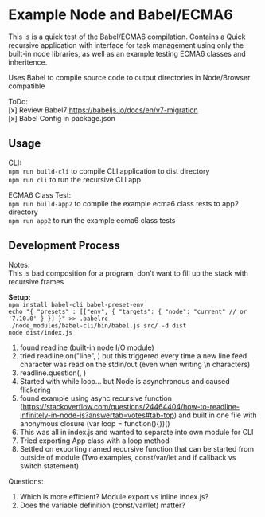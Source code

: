 # Example Node and Babel/ECMA6
This is is a quick test of the Babel/ECMA6 compilation.
Contains a Quick recursive application with interface for task management using only the built-in node libraries, as well
as an example testing ECMA6 classes and inheritence.

Uses Babel to compile source code to output directories in Node/Browser compatible

ToDo:  
[x] Review Babel7 https://babeljs.io/docs/en/v7-migration  
[x] Babel Config in package.json

## Usage

CLI:  
`npm run build-cli` to compile CLI application to dist directory  
`npm run cli` to run the recursive CLI app  

ECMA6 Class Test:  
`npm run build-app2` to compile the example ecma6 class tests to app2 directory  
`npm run app2` to run the example ecma6 class tests  


## Development Process

Notes:  
This is bad composition for a program, don't want to fill up the stack with recursive frames  

**Setup:**  
``npm install babel-cli babel-preset-env``  
``echo "{ "presets" : [["env", {
            "targets": {
                "node": "current" // or '7.10.0'
            }
          }]
        }" >> .babelrc``  
``./node_modules/babel-cli/bin/babel.js src/ -d dist``  
``node dist/index.js``  

1) found readline (built-in node I/O module)  
2) tried readline.on("line", <callback>) but this triggered every time a new line
feed character was read on the stdin/out (even when writing \n characters)  
3) readline.question(<prompt>, <callback>)  
4) Started with while loop... but Node is asynchronous and caused flickering  
5) found example using async recursive function (https://stackoverflow.com/questions/24464404/how-to-readline-infinitely-in-node-js?answertab=votes#tab-top)
and built in one file with anonymous closure (var loop = function(){})()  
6) This was all in index.js and wanted to separate into own module for CLI  
7) Tried exporting App class with a loop method  
8) Settled on exporting named recursive function that can be started from outside
of module (Two examples, const/var/let and if callback vs switch statement)  

Questions:  
1) Which is more efficient? Module export vs inline index.js?  
2) Does the variable definition (const/var/let) matter?
